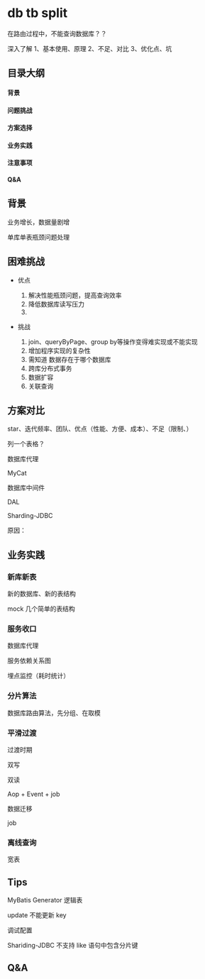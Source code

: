 # db  tb split  #
在路由过程中，不能查询数据库？？

深入了解
1、基本使用、原理
2、不足、对比
3、优化点、坑



## 目录大纲 ##
#### 背景

#### 问题挑战

#### 方案选择

#### 业务实践

#### 注意事项

#### Q&A



## 背景 ##
业务增长，数据量剧增

单库单表瓶颈问题处理

## 困难挑战

- 优点

  1.	解决性能瓶颈问题，提高查询效率
  2.	降低数据库读写压力
  3.	

- 挑战

  1. join、queryByPage、group by等操作变得难实现或不能实现
  2. 增加程序实现的复杂性
  3. 需知道 数据存在于哪个数据库
  4. 跨库分布式事务
  5. 数据扩容
  6. 关联查询


## 方案对比 ##
star、迭代频率、团队、优点（性能、方便、成本）、不足（限制、）

列一个表格？

数据库代理

MyCat

数据库中间件

DAL

Sharding-JDBC



原因：

## 业务实践 ##

### 新库新表 ###

新的数据库、新的表结构

mock 几个简单的表结构

### 服务收口

数据库代理

服务依赖关系图

埋点监控（耗时统计）

### 分片算法 ###

数据库路由算法，先分组、在取模

### 平滑过渡 ###
过渡时期

双写

双读

Aop + Event + job

数据迁移

job

### 离线查询

宽表



## Tips

MyBatis Generator 逻辑表

update 不能更新 key 

调试配置

Shariding-JDBC 不支持 like 语句中包含分片键

## Q&A








